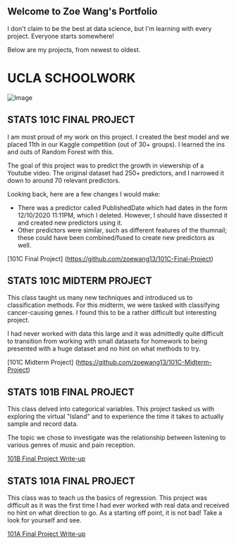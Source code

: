 ## Welcome to Zoe Wang's Portfolio

I don't claim to be the best at data science, but I'm learning with every project. Everyone starts somewhere!

Below are my projects, from newest to oldest.


# UCLA SCHOOLWORK
![Image](https://i.pinimg.com/originals/81/89/46/8189466271a8cf1f00926168337dddd5.png)
## STATS 101C FINAL PROJECT
I am most proud of my work on this project. I created the best model and we placed 11th in our Kaggle competition (out of 30+ groups). I learned the ins and outs of Random Forest with this.

The goal of this project was to predict the growth in viewership of a Youtube video. The original dataset had 250+ predictors, and I narrowed it down to around 70 relevant predictors.

Looking back, here are a few changes I would make:
- There was a predictor called PublishedDate which had dates in the form 12/10/2020 11:11PM, which I deleted. However, I should have dissected it and created new predictors using it.
- Other predictors were similar, such as different features of the thumnail; these could have been combined/fused to create new predictors as well.

[101C Final Project] (https://github.com/zoewang13/101C-Final-Project)


## STATS 101C MIDTERM PROJECT
This class taught us many new techniques and introduced us to classification methods. For this midterm, we were tasked with classifying cancer-causing genes. I found this to be a rather difficult but interesting project.

I had never worked with data this large and it was admittedly quite difficult to transition from working with small datasets for homework to being presented with a huge dataset and no hint on what methods to try.

[101C Midterm Project] (https://github.com/zoewang13/101C-Midterm-Project)

## STATS 101B FINAL PROJECT
This class delved into categorical variables. This project tasked us with exploring the virtual "Island" and to experience the time it takes to actually sample and record data. 

The topic we chose to investigate was the relationship between listening to various genres of music and pain reception.

[101B Final Project Write-up](https://github.com/zoewang13/101B-Project)

## STATS 101A FINAL PROJECT
This class was to teach us the basics of regression. This project was difficult as it was the first time I had ever worked with real data and received no hint on what direction to go. As a starting off point, it is not bad! Take a look for yourself and see.

[101A Final Project Write-up](https://github.com/zoewang13/101A-Final-Report)
